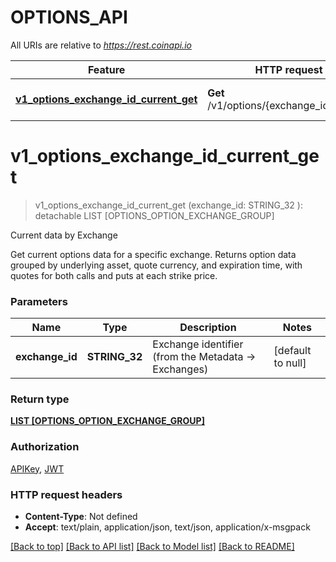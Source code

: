 # OPTIONS_API

All URIs are relative to *https://rest.coinapi.io*

Feature | HTTP request | Description
------------- | ------------- | -------------
[**v1_options_exchange_id_current_get**](OPTIONS_API.md#v1_options_exchange_id_current_get) | **Get** /v1/options/{exchange_id}/current | Current data by Exchange


# **v1_options_exchange_id_current_get**
> v1_options_exchange_id_current_get (exchange_id: STRING_32 ): detachable LIST [OPTIONS_OPTION_EXCHANGE_GROUP]


Current data by Exchange

Get current options data for a specific exchange.  Returns option data grouped by underlying asset, quote currency, and expiration time, with quotes for both calls and puts at each strike price.


### Parameters

Name | Type | Description  | Notes
------------- | ------------- | ------------- | -------------
 **exchange_id** | **STRING_32**| Exchange identifier (from the Metadata -&gt; Exchanges) | [default to null]

### Return type

[**LIST [OPTIONS_OPTION_EXCHANGE_GROUP]**](Options.OptionExchangeGroup.md)

### Authorization

[APIKey](../README.md#APIKey), [JWT](../README.md#JWT)

### HTTP request headers

 - **Content-Type**: Not defined
 - **Accept**: text/plain, application/json, text/json, application/x-msgpack

[[Back to top]](#) [[Back to API list]](../README.md#documentation-for-api-endpoints) [[Back to Model list]](../README.md#documentation-for-models) [[Back to README]](../README.md)

